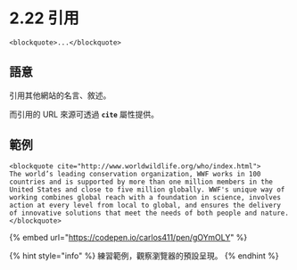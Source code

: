 # 2.22 引用

`<blockquote>...</blockquote>`

## 語意

引用其他網站的名言、敘述。

而引用的 URL 來源可透過 **`cite`** 屬性提供。

## 範例

```markup
<blockquote cite="http://www.worldwildlife.org/who/index.html">
The world’s leading conservation organization, WWF works in 100 countries and is supported by more than one million members in the United States and close to five million globally. WWF's unique way of working combines global reach with a foundation in science, involves action at every level from local to global, and ensures the delivery of innovative solutions that meet the needs of both people and nature.
</blockquote>
```

{% embed url="https://codepen.io/carlos411/pen/gOYmOLY" %}

{% hint style="info" %}
練習範例，觀察瀏覽器的預設呈現。
{% endhint %}

